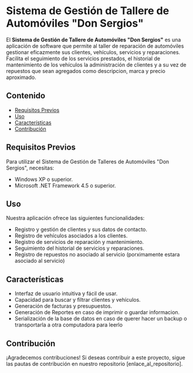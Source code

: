 # Sistema de Gestión de Tallere de Automóviles "Don Sergios"

El **Sistema de Gestión de Tallere de Automóviles "Don Sergios"** es una aplicación de software que permite al taller de reparación de automóviles gestionar eficazmente sus clientes, vehículos, servicios y reparaciones. Facilita el seguimiento de los servicios prestados, el historial de mantenimiento de los vehículos la administración de clientes y a su vez de repuestos que sean agregados como descripcion, marca y precio aproximado.

## Contenido

- [Requisitos Previos](#requisitos-previos)
- [Uso](#uso)
- [Características](#características)
- [Contribución](#contribución)

## Requisitos Previos

Para utilizar el Sistema de Gestión de Talleres de Automóviles "Don Sergios", necesitas:

- Windows XP o superior.
- Microsoft .NET Framework 4.5 o superior.

## Uso

Nuestra aplicación ofrece las siguientes funcionalidades:

- Registro y gestión de clientes y sus datos de contacto.
- Registro de vehículos asociados a los clientes.
- Registro de servicios de reparación y mantenimiento.
- Seguimiento del historial de servicios y reparaciones.
- Registro de repuestos no asociado al servicio (porximamente estara asociado al servicio)

## Características

- Interfaz de usuario intuitiva y fácil de usar.
- Capacidad para buscar y filtrar clientes y vehículos.
- Generación de facturas y presupuestos.
- Generación de Reportes en caso de imprimir o guardar informacion.
- Serialización de la base de datos en caso de querer hacer un backup o transportarla a otra computadora para leerlo

## Contribución

¡Agradecemos contribuciones! Si deseas contribuir a este proyecto, sigue las pautas de contribución en nuestro repositorio [enlace_al_repositorio].
